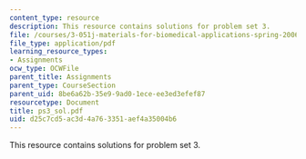 ```yaml
---
content_type: resource
description: This resource contains solutions for problem set 3.
file: /courses/3-051j-materials-for-biomedical-applications-spring-2006/d25c7cd5ac3d4a763351aef4a35004b6_ps3_sol.pdf
file_type: application/pdf
learning_resource_types:
- Assignments
ocw_type: OCWFile
parent_title: Assignments
parent_type: CourseSection
parent_uid: 8be6a62b-35e9-9ad0-1ece-ee3ed3efef87
resourcetype: Document
title: ps3_sol.pdf
uid: d25c7cd5-ac3d-4a76-3351-aef4a35004b6
---
```

This resource contains solutions for problem set 3.

